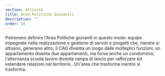 ```yaml
---
section: Attività
title: Area Politiche Giovanili
description: ""
order: 24
---
```


Potremmo definire l'Area Politiche giovanili in questo modo: equipe impegnate nella realizzazione e gestione di servizi e progetti che, mentre si attuano, generano altro; il CAG diventa un luogo dalle molteplici funzioni, un appartamento diventa due appartamenti, ma forse anche un condominio, l'alternanza scuola lavoro diventa rampa di lancio per rafforzare ed estendere relazioni nel territorio...Un'area che trasforma mentre si trasforma.